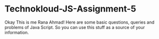 # Technokloud-JS-Assignment-5

Okay This is me Rana Ahmad! Here are some basic questions, queries and problems of Java Script. So you can use this stuff as a source of your information.
